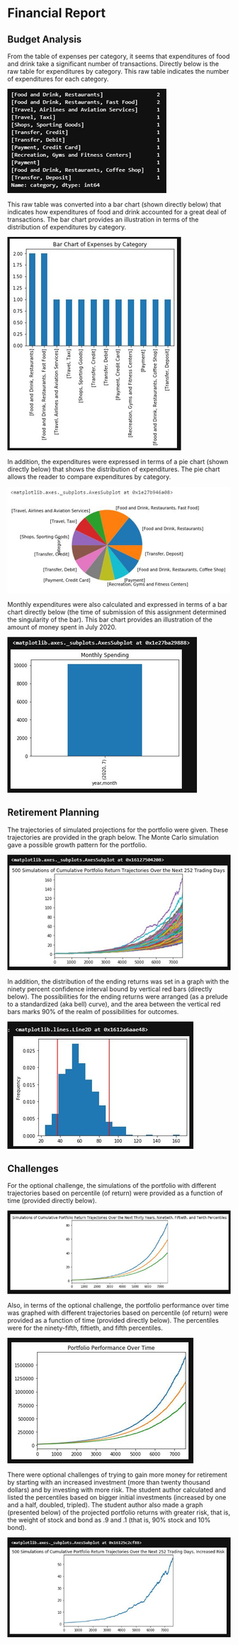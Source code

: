 # Financial Report




## Budget Analysis

From the table of expenses per category, it seems that expenditures of food and drink take a significant number of transactions. Directly below is the raw table for expenditures by category. This raw table indicates the number of expenditures for each category.



![alt_text](budget_table_account_one.JPG)



This raw table was converted into a bar chart (shown directly below) that indicates how expenditures of food and drink accounted for a great deal of transactions. The bar chart provides an illustration in terms of the distribution of expenditures by category.



![alt_text](budget_bar_account_two.JPG)



In addition, the expenditures were expressed in terms of a pie chart (shown directly below) that shows the distribution of expenditures. The pie chart allows the reader to compare expenditures by category.


![alt_text](budget_pie_account_three.JPG)


Monthly expenditures were also calculated and expressed in terms of a bar chart directly below (the time of submission of this assignment determined the singularity of the bar). This bar chart provides an illustration of the amount of money spent in July 2020.



![alt_text](budget_monthly_bar_account_four.JPG)



## Retirement Planning

The trajectories of simulated projections for the portfolio were given. These trajectories are provided in the graph below. The Monte Carlo simulation gave a possible growth pattern for the portfolio.




![alt_text](reg_port_monty_two.JPG)




In addition, the distribution of the ending returns was set in a graph with the ninety percent confidence interval bound by vertical red bars (directly below). The possibilities for the ending returns were arranged (as a prelude to a standardized (aka bell) curve), and the area between the vertical red bars marks 90% of the realm of possibilities for outcomes.




![alt_text](ninety_conf_monty_three.JPG)





## Challenges


For the optional challenge, the simulations of the portfolio with different trajectories based on percentile (of return) were provided as a function of time (provided directly below).




![alt_text](optional_one_of_two.JPG)


Also, in terms of the optional challenge, the portfolio performance over time was graphed with different trajectories based on percentile (of return) were provided as a function of time (provided directly below). The percentiles were for the ninety-fifth, fiftieth, and fifth percentiles. 



![alt_text](optional_two_of_two.JPG)



There were optional challenges of trying to gain more money for retirement by starting with an increased investment (more than twenty thousand dollars) and by investing with more risk. The student author calculated and listed the percentiles based on bigger initial investments (increased by one and a half, doubled, tripled). The student author also made a graph (presented below) of the projected portfolio returns with greater risk, that is, the weight of stock and bond as .9 and .1 (that is, 90% stock and 10% bond).


![alt_text](riskier_port_monty_one.JPG)


